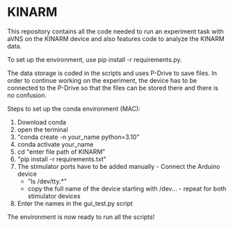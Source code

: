 # KINARM
This repository contains all the code needed to run an experiment task with aVNS on the KINARM device and also features code to analyze the KINARM data.

To set up the environment, use pip install -r requirements.py.

The data storage is coded in the scripts and uses P-Drive to save files. In order to continue working on the experiment,
the device has to be connected to the P-Drive so that the files can be stored there and there is no confusion.

Steps to set up the conda environment (MAC):

  1.  Download conda
  2.  open the terminal
  3.  "conda create -n your_name python=3.10"
  4.  conda activate your_name
  5.  cd "enter file path of KINARM"
  6.  "pip install -r requirements.txt"
  7.  The stimulator ports have to be added manually
     - Connect the Arduino device
       - "ls /dev/tty.*"
       - copy the full name of the device starting with /dev...
     - repeat for both stimulator devices
  8. Enter the names in the gui_test.py script

The environment is now ready to run all the scripts!
